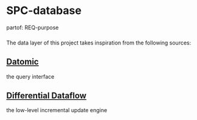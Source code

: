 # SPC-database
partof: REQ-purpose
###

The data layer of this project takes inspiration from the following sources:

## [Datomic](https://docs.datomic.com/cloud/time/filters.html#example-database)

the query interface

## [Differential Dataflow](https://timelydataflow.github.io/differential-dataflow/introduction.html)

the low-level incremental update engine


